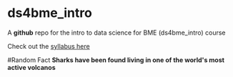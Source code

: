 # ds4bme_intro

A **github** repo for the intro to data science for BME (ds4bme_intro) course

Check out the [syllabus here](https://github.com/bcaffo/ds4bme_intro/blob/master/syllabus.md)

#Random Fact
**Sharks have been found living in one of the world's most active volcanos**

